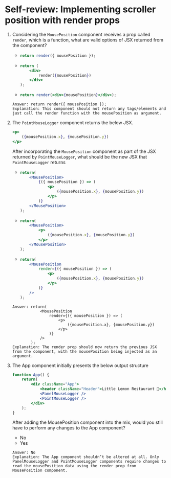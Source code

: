 # Self-review: Implementing scroller position with render props

1. Considering the `MousePosition` component receives a prop called `render`, which is a function, what are valid options of JSX returned from the component?
    -   ```jsx
        return render({ mousePosition });
        ```
    -   ```jsx
        return (
            <div>
                render({mousePosition})
            </div>
        ); 
        ```
    -   ```jsx
        return render(<div>{mousePosition}</div>); 
        ```
    ```
    Answer: return render({ mousePosition });
    Explanation: This component should not return any tags/elements and just call the render function with the mousePosition as argument.
    ```

2. The `PointMouseLogger` component returns the below JSX. 
    ```jsx
    <p>
        ({mousePosition.x}, {mousePosition.y})
    </p>
    ```
    After incorporating the `MousePosition` component as part of the JSX returned by `PointMouseLogger`, what should be the new JSX that `PointMouseLogger` returns
    -   ```jsx
        return(
            <MousePosition>
                {({ mousePosition }) => (
                    <p>
                        ({mousePosition.x}, {mousePosition.y})
                    </p>
                )}
            </MousePosition>
        );
        ```
    -   ```jsx
        return(
            <MousePosition>
                <p>
                    ({mousePosition.x}, {mousePosition.y})
                </p>
            </MousePosition>
        );
        ```
    -   ```jsx
        return(
            <MousePosition
                render={({ mousePosition }) => (
                    <p>
                        ({mousePosition.x}, {mousePosition.y})
                    </p>
                )}
            />
        );
        ```
    ```
    Answer: return(
                <MousePosition
                    render={({ mousePosition }) => (
                        <p>
                            ({mousePosition.x}, {mousePosition.y})
                        </p>
                    )}
                />
            );
    Explanation: The render prop should now return the previous JSX from the component, with the mousePosition being injected as an argument.
    ```

3. The App component initially presents the below output structure
    ```jsx
    function App() {
        return(
            <div className="App">
                <header className="Header">Little Lemon Restaurant 🍕</header>
                <PanelMouseLogger />
                <PointMouseLogger />
            </div>
        );
    }
    ```
    After adding the MousePosition component into the mix, would you still have to perform any changes to the App component?
    - No
    - Yes
    ```
    Answer: No
    Explanation: The App component shouldn’t be altered at all. Only PanelMouseLogger and PointMouseLogger components require changes to read the mousePosition data using the render prop from MousePosition component.
    ```
